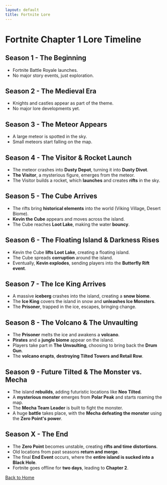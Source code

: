 ```yaml
---
layout: default
title: Fortnite Lore
---
```


# **Fortnite Chapter 1 Lore Timeline**

## **Season 1 - The Beginning**
- Fortnite Battle Royale launches.  
- No major story events, just exploration.  

## **Season 2 - The Medieval Era**
- Knights and castles appear as part of the theme.  
- No major lore developments yet.  

## **Season 3 - The Meteor Appears**
- A large meteor is spotted in the sky.  
- Small meteors start falling on the map.  

## **Season 4 - The Visitor & Rocket Launch**
- The meteor crashes into **Dusty Depot**, turning it into **Dusty Divot**.  
- **The Visitor**, a mysterious figure, emerges from the meteor.  
- The Visitor builds a rocket, which **launches** and creates **rifts** in the sky.  

## **Season 5 - The Cube Arrives**
- The rifts bring **historical elements** into the world (Viking Village, Desert Biome).  
- **Kevin the Cube** appears and moves across the island.  
- The Cube reaches **Loot Lake**, making the water **bouncy**.  

## **Season 6 - The Floating Island & Darkness Rises**
- Kevin the Cube **lifts Loot Lake**, creating a floating island.  
- The Cube spreads **corruption** around the island.  
- Eventually, **Kevin explodes**, sending players into the **Butterfly Rift event**.  

## **Season 7 - The Ice King Arrives**
- A massive **iceberg** crashes into the island, creating a **snow biome**.  
- The **Ice King** covers the island in snow and **unleashes Ice Monsters**.  
- The **Prisoner**, trapped in the ice, escapes, bringing change.  

## **Season 8 - The Volcano & The Unvaulting**
- The **Prisoner** melts the ice and awakens a **volcano**.  
- **Pirates** and a **jungle biome** appear on the island.  
- Players take part in **The Unvaulting**, choosing to bring back the **Drum Gun**.  
- The **volcano erupts**, **destroying Tilted Towers and Retail Row**.  

## **Season 9 - Future Tilted & The Monster vs. Mecha**
- The island **rebuilds**, adding futuristic locations like **Neo Tilted**.  
- A **mysterious monster** emerges from **Polar Peak** and starts roaming the map.  
- The **Mecha Team Leader** is built to fight the monster.  
- A huge **battle** takes place, with the **Mecha defeating the monster** using the **Zero Point's power**.  

## **Season X - The End**
- The **Zero Point** becomes unstable, creating **rifts and time distortions**.  
- Old locations from past seasons **return and merge**.  
- The final **End Event** occurs, where the **entire island is sucked into a Black Hole**.  
- Fortnite goes offline for **two days**, leading to **Chapter 2**.  

[Back to Home](index.md)
